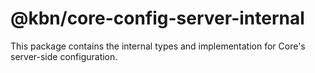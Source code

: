 # @kbn/core-config-server-internal

This package contains the internal types and implementation for Core's server-side configuration.
